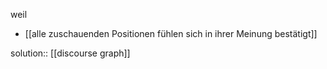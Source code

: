 weil
- [[alle zuschauenden Positionen fühlen sich in ihrer Meinung bestätigt]]

solution:: [[discourse graph]]

